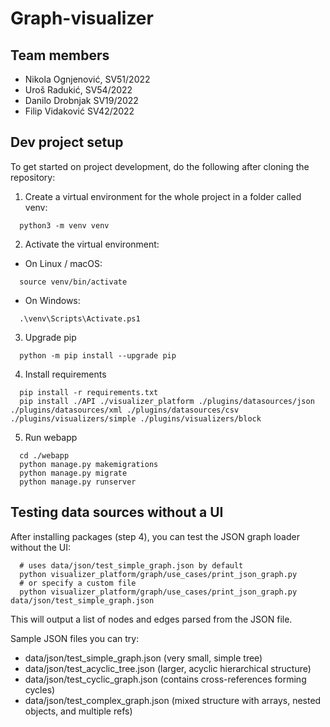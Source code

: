 # Graph-visualizer

## Team members
* Nikola Ognjenović, SV51/2022
* Uroš Radukić, SV54/2022
* Danilo Drobnjak SV19/2022
* Filip Vidaković SV42/2022

## Dev project setup
To get started on project development, do the following after cloning the repository:

1. Create a virtual environment for the whole project in a folder called venv:
```shell
  python3 -m venv venv
```

2. Activate the virtual environment:
* On Linux / macOS:
```shell
  source venv/bin/activate
```

* On Windows:
```shell
  .\venv\Scripts\Activate.ps1
```

3. Upgrade pip
```shell
  python -m pip install --upgrade pip
```

4. Install requirements
```shell
  pip install -r requirements.txt
  pip install ./API ./visualizer_platform ./plugins/datasources/json ./plugins/datasources/xml ./plugins/datasources/csv ./plugins/visualizers/simple ./plugins/visualizers/block
```

5. Run webapp
```shell
  cd ./webapp
  python manage.py makemigrations
  python manage.py migrate
  python manage.py runserver
```

## Testing data sources without a UI
After installing packages (step 4), you can test the JSON graph loader without the UI:

```shell
  # uses data/json/test_simple_graph.json by default
  python visualizer_platform/graph/use_cases/print_json_graph.py
  # or specify a custom file
  python visualizer_platform/graph/use_cases/print_json_graph.py data/json/test_simple_graph.json
```

This will output a list of nodes and edges parsed from the JSON file.

Sample JSON files you can try:
- data/json/test_simple_graph.json (very small, simple tree)
- data/json/test_acyclic_tree.json (larger, acyclic hierarchical structure)
- data/json/test_cyclic_graph.json (contains cross-references forming cycles)
- data/json/test_complex_graph.json (mixed structure with arrays, nested objects, and multiple refs)
